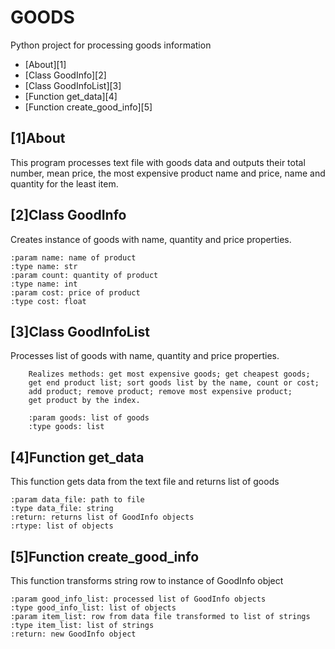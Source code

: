# GOODS
Python project for processing goods information

- [About][1]
- [Class GoodInfo][2]
- [Class GoodInfoList][3]
- [Function get_data][4]
- [Function create_good_info][5]

## [1]About
This program processes text file with goods data
and outputs their total number, mean price,
the most expensive product name and price,
name and quantity for the least item.

## [2]Class GoodInfo
Creates instance of goods with name, quantity and price properties.

    :param name: name of product
    :type name: str
    :param count: quantity of product
    :type name: int
    :param cost: price of product
    :type cost: float
  
## [3]Class GoodInfoList
 Processes list of goods with name, quantity and price properties.

        Realizes methods: get most expensive goods; get cheapest goods;
        get end product list; sort goods list by the name, count or cost;
        add product; remove product; remove most expensive product;
        get product by the index.

        :param goods: list of goods
        :type goods: list
        
## [4]Function get_data
This function gets data from the text file and returns list of goods

    :param data_file: path to file
    :type data_file: string
    :return: returns list of GoodInfo objects
    :rtype: list of objects
    
## [5]Function create_good_info
This function transforms string row to instance of GoodInfo object

    :param good_info_list: processed list of GoodInfo objects
    :type good_info_list: list of objects
    :param item_list: row from data file transformed to list of strings
    :type item_list: list of strings
    :return: new GoodInfo object
